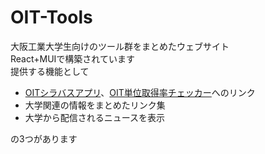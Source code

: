# OIT-Tools

大阪工業大学生向けのツール群をまとめたウェブサイト  
React+MUIで構築されています  
提供する機能として

- [OITシラバスアプリ](https://syllabus.oit.yashikota.com/)、[OIT単位取得率チェッカー](https://tani.oit.yashikota.com/)へのリンク
- 大学関連の情報をまとめたリンク集
- 大学から配信されるニュースを表示

の3つがあります

